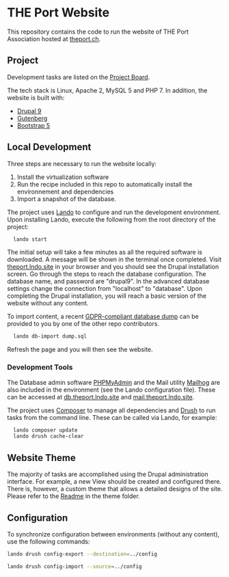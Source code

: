 # THE Port Website

This repository contains the code to run the website of THE Port Association hosted at [theport.ch](https://theport.ch).

## Project

Development tasks are listed on the [Project Board](https://app.asana.com/0/1200042243165772/board).

The tech stack is Linux, Apache 2, MySQL 5 and PHP 7. In addition, the website is built with:

* [Drupal 9](https://www.drupal.com/)
* [Gutenberg](https://drupalgutenberg.org/)
* [Bootstrap 5](https://getbootstrap.com/)

## Local Development

Three steps are necessary to run the website locally:

1. Install the virtualization software
2. Run the recipe included in this repo to automatically install the environnement and dependencies
3. Import a snapshot of the database.

The project uses [Lando](https://lando.dev/) to configure and run the development environment. Upon installing Lando, execute the following from the root directory of the project:

```bash
  lando start
```

The initial setup will take a few minutes as all the required software is downloaded. A message will be shown in the terminal once completed. Visit [theport.lndo.site](http://theport.lndo.site/) in your browser and you should see the Drupal installation screen. Go through the steps to reach the database configuration. The database name, and password are "drupal9". In the advanced database settings change the connection from "localhost" to "database". Upon completing the Drupal installation, you will reach a basic version of the website without any content.

To import content, a recent [GDPR-compliant database dump](https://www.drupal.org/project/drupal_gdpr_team) can be provided to you by one of the other repo contributors.

```bash
  lando db-import dump.sql
```

Refresh the page and you will then see the website.

### Development Tools

The Database admin software [PHPMyAdmin](https://www.phpmyadmin.net/) and the Mail utility [Mailhog](https://github.com/mailhog/MailHog) are also included in the environment (see the Lando configuration file). These can be accessed at [db.theport.lndo.site](http://db.theport.lndo.site) and [mail.theport.lndo.site](http://mail.theport.lndo.site).

The project uses [Composer](https://getcomposer.org/) to manage all dependencies and [Drush](https://www.drush.org/) to run tasks from the command line. These can be called via Lando, for example:

```bash
  lando composer update
  lando drush cache-clear
```

## Website Theme

The majority of tasks are accomplished using the Drupal administration interface. For example, a new View should be created and configured there. There is, however, a custom theme that allows a detailed designs of the site. Please refer to the [Readme](./web/themes/custom/theport/Readme.md) in the theme folder.

## Configuration

To synchronize configuration between environments (without any content), use the following commands:

```bash
lando drush config-export --destination=../config
```

```bash
lando drush config-import --source=../config
```
